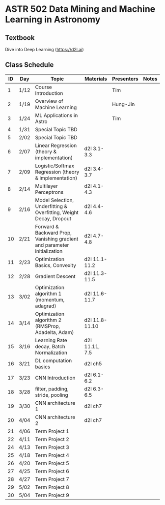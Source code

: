 # ASTR 502 Data Mining and Machine Learning in Astronomy

## Textbook

Dive into Deep Learning (https://d2l.ai)

## Class Schedule

| ID |  Day |     Topic     |   Materials   | Presenters | Notes |
|----|------|---------------|---------------|------------|-------|
|  1 | 1/12 | Course Introduction          | | Tim | |
|  2 | 1/19 | Overview of Machine Learning | | Hung-Jin | |
|  3 | 1/24 | ML Applications in Astro | | Tim | 
|  4 | 1/31 | Special Topic TBD | | | 
|  5 | 2/02 | Special Topic TBD | | | 
|  6 | 2/07 | Linear Regression (theory & implementation) | d2l 3.1-3.3 | 
|  7 | 2/09 | Logistic/Softmax Regression (theory & implementation) | d2l 3.4-3.7 |
|  8 | 2/14 | Multilayer Perceptrons | d2l 4.1-4.3 |
|  9 | 2/16 | Model Selection, Underfitting & Overfitting, Weight Decay, Dropout | d2l 4.4-4.6 | 
| 10 | 2/21 | Forward & Backward Prop, Vanishing gradient and parameter initialization | d2l 4.7-4.8 | 
| 11 | 2/23 | Optimization Basics, Convexity | d2l 11.1-11.2 |
| 12 | 2/28 | Gradient Descent | d2l 11.3-11.5 | 
| 13 | 3/02 | Optimization algorithm 1 (momentum, adagrad) | d2l 11.6-11.7 |
| 14 | 3/14 | Optimization algorithm 2 (RMSProp, Adadelta, Adam) | d2l 11.8-11.10 |
| 15 | 3/16 | Learning Rate decay, Batch Normalization | d2l 11.11, 7.5 | 
| 16 | 3/21 | DL computation basics | d2l ch5 |
| 17 | 3/23 | CNN Introduction | d2l 6.1-6.2 | 
| 18 | 3/28 | filter, padding, stride, pooling | d2l 6.3-6.5 |
| 19 | 3/30 | CNN architecture 1 | d2l ch7 | 
| 20 | 4/04 | CNN architecture 2 | d2l ch7 |
| 21 | 4/06 | Term Project 1 | |
| 22 | 4/11 | Term Project 2 | |
| 24 | 4/13 | Term Project 3 | |
| 25 | 4/18 | Term Project 4 | |
| 26 | 4/20 | Term Project 5 | |
| 27 | 4/25 | Term Project 6 | |
| 28 | 4/27 | Term Project 7 | |
| 29 | 5/02 | Term Project 8 | |
| 30 | 5/04 | Term Project 9 | |
